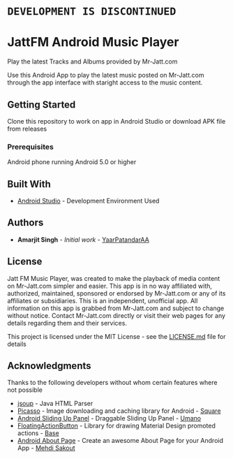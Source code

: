 # `DEVELOPMENT IS DISCONTINUED`
# JattFM Android Music Player

Play the latest Tracks and Albums provided by Mr-Jatt.com

Use this Android App to play the latest music posted on Mr-Jatt.com through the app interface with staright access to the music content.

## Getting Started

Clone this repository to work on app in Android Studio or download APK file from releases

### Prerequisites

Android phone running Android 5.0 or higher

## Built With

* [Android Studio](https://developer.android.com/studio/) - Development Environment Used

## Authors

* **Amarjit Singh** - *Initial work* - [YaarPatandarAA](https://github.com/YaarPatandarAA)

## License
Jatt FM Music Player, was created to make the playback of media content on Mr-Jatt.com simpler and easier. This app is in no way affiliated with, authorized, maintained, sponsored or endorsed by Mr-Jatt.com or any of its affiliates or subsidiaries. This is an independent, unofficial app. All information on this app is grabbed from Mr-Jatt.com and subject to change without notice. Contact Mr-Jatt.com directly or visit their web pages for any details regarding them and their services.

This project is licensed under the MIT License - see the [LICENSE.md](LICENSE.md) file for details

## Acknowledgments
Thanks to the following developers without whom certain features where not possible
* [jsoup](https://jsoup.org/) - Java HTML Parser
* [Picasso](https://github.com/square/picasso) - Image downloading and caching library for Android - [Square](https://github.com/square)
* [Android Sliding Up Panel](https://github.com/umano/AndroidSlidingUpPanel) - Draggable Sliding Up Panel - [Umano](https://github.com/umano)
* [FloatingActionButton](https://github.com/futuresimple/android-floating-action-button) - Library for drawing Material Design promoted actions - [Base](https://github.com/futuresimple)
* [Android About Page](https://github.com/medyo/android-about-page) - Create an awesome About Page for your Android App - [Mehdi Sakout](https://github.com/medyo)
